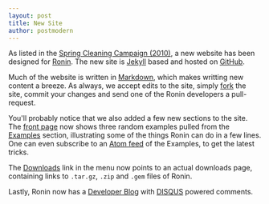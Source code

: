 ```yaml
---
layout: post
title: New Site
author: postmodern
---
```


As listed in the [Spring Cleaning Campaign (2010)][1], a new website has been
designed for [Ronin](/). The new site is [Jekyll] based and hosted on
[GitHub].

Much of the website is written in [Markdown], which makes writting new content
a breeze. As always, we accept edits to the site, simply [fork] the site,
commit your changes and send one of the Ronin developers a pull-request.

You'll probably notice that we also added a few new sections to the site.
The [front page](/) now shows three random examples pulled from the [Examples]
section, illustrating some of the things Ronin can do in a few lines.
One can even subscribe to an [Atom feed] of the Examples, to get the latest
tricks.

The [Downloads] link in the menu now points to an actual downloads page,
containing links to `.tar.gz`, `.zip` and `.gem` files of Ronin.

Lastly, Ronin now has a [Developer Blog] with [DISQUS] powered comments.

[1]: /blog/2010/01/12/spring-cleaning.html

[Jekyll]: https://github.com/mojombo/jekyll#readme
[GitHub]: https://github.com/ronin-rb/ronin-rb.github.io#readme

[Markdown]: http://daringfireball.net/projects/markdown/
[fork]: https://github.com/ronin-rb/ronin-rb.github.io/fork
[Examples]: /examples/
[Atom feed]: /examples/atom.xml
[Downloads]: /downloads/
[Developer Blog]: /blog/
[DISQUS]: http://disqus.com/
